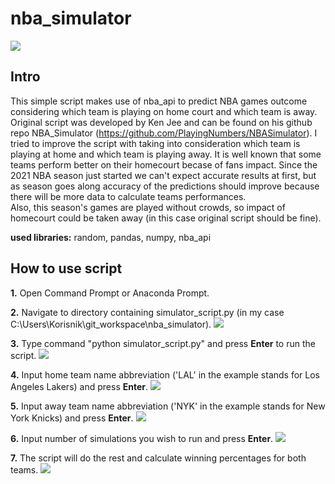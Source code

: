 # nba_simulator
![](https://upload.wikimedia.org/wikipedia/en/0/03/National_Basketball_Association_logo.svg)

## Intro
This simple script makes use of nba_api to predict NBA games outcome considering which team is playing on home court and which team is away.
Original script was developed by Ken Jee and can be found on his github repo NBA_Simulator (https://github.com/PlayingNumbers/NBASimulator). I tried to improve the script with taking into consideration which team is playing at home and which team is playing away. 
It is well known that some teams perform better on their homecourt becase of fans impact. Since the 2021 NBA season just started we can't expect accurate results at first, but as season goes along accuracy of the predictions should improve because there will be more data to calculate teams performances.   
Also, this season's games are played without crowds, so impact of homecourt could be taken away (in this case original script should be fine).

**used libraries:** random, pandas, numpy, nba_api

## How to use script
**1.** Open Command Prompt or Anaconda Prompt.

**2.** Navigate to directory containing simulator_script.py (in my case C:\Users\Korisnik\git_workspace\nba_simulator).
![](https://raw.githubusercontent.com/mattdmv/nba_simulator/main/guidebook/2.JPG)

**3.** Type command "python simulator_script.py" and press **Enter** to run the script.
![](https://raw.githubusercontent.com/mattdmv/nba_simulator/main/guidebook/3.JPG)

**4.** Input home team name abbreviation ('LAL' in the example stands for Los Angeles Lakers) and press **Enter**.
![](https://raw.githubusercontent.com/mattdmv/nba_simulator/main/guidebook/4.JPG)

**5.** Input away team name abbreviation ('NYK' in the example stands for New York Knicks) and press **Enter**.
![](https://raw.githubusercontent.com/mattdmv/nba_simulator/main/guidebook/5.JPG)

**6.** Input number of simulations you wish to run and press **Enter**.
![](https://raw.githubusercontent.com/mattdmv/nba_simulator/main/guidebook/6.JPG)

**7.** The script will do the rest and calculate winning percentages for both teams.
![](https://raw.githubusercontent.com/mattdmv/nba_simulator/main/guidebook/7.JPG)
